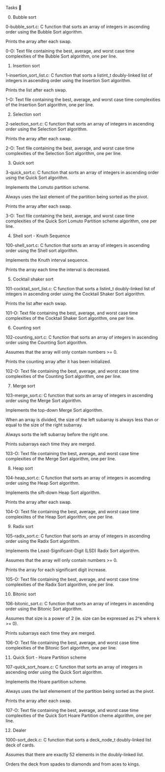 Tasks 📃

0. Bubble sort



0-bubble_sort.c: C function that sorts an array of integers in ascending order using the Bubble Sort algorithm.

Prints the array after each swap.

0-O: Text file containing the best, average, and worst case time complexities of the Bubble Sort algorithm, one per line.

1. Insertion sort



1-insertion_sort_list.c: C function that sorts a listint_t doubly-linked list of integers in ascending order using the Insertion Sort algorithm.

Prints the list after each swap.

1-O: Text file containing the best, average, and worst case time complexities of the Insertion Sort algorithm, one per line.

2. Selection sort



2-selection_sort.c: C function that sorts an array of integers in ascending order using the Selection Sort algorithm.

Prints the array after each swap.

2-O: Text file containing the best, average, and worst case time complexities of the Selection Sort algorithm, one per line.

3. Quick sort



3-quick_sort.c: C function that sorts an array of integers in ascending order using the Quick Sort algorithm.

Implements the Lomuto partition scheme.

Always uses the last element of the partition being sorted as the pivot.

Prints the array after each swap.

3-O: Text file containing the best, average, and worst case time complexities of the Quick Sort Lomuto Partition scheme algorithm, one per line.

4. Shell sort - Knuth Sequence



100-shell_sort.c: C function that sorts an array of integers in ascending order using the Shell sort algorithm.

Implements the Knuth interval sequence.

Prints the array each time the interval is decreased.

5. Cocktail shaker sort



101-cocktail_sort_list.c: C function that sorts a listint_t doubly-linked list of integers in ascending order using the Cocktail Shaker Sort algorithm.

Prints the list after each swap.

101-O: Text file containing the best, average, and worst case time complexities of the Cocktail Shaker Sort algorithm, one per line.

6. Counting sort



102-counting_sort.c: C function that sorts an array of integers in ascending order using the Counting Sort algorithm.

Assumes that the array will only contain numbers >= 0.

Prints the counting array after it has been initialized.

102-O: Text file containing the best, average, and worst case time complexities of the Counting Sort algorithm, one per line.

7. Merge sort



103-merge_sort.c: C function that sorts an array of integers in ascending order using the Merge Sort algorithm.

Implements the top-down Merge Sort algorithm.

When an array is divided, the size of the left subarray is always less than or equal to the size of the right subarray.

Always sorts the left subarray before the right one.

Prints subarrays each time they are merged.

103-O: Text file containing the best, average, and worst case time complexities of the Merge Sort algorithm, one per line.

8. Heap sort



104-heap_sort.c: C function that sorts an array of integers in ascending order using the Heap Sort algorithm.

Implements the sift-down Heap Sort algorithm.

Prints the array after each swap.

104-O: Text file containing the best, average, and worst case time complexiites of the Heap Sort algorithm, one per line.

9. Radix sort



105-radix_sort.c: C function that sorts an array of integers in ascending order using the Radix Sort algorithm.

Implements the Least-Significant-Digit (LSD) Radix Sort algorithm.

Assumes that the array will only contain numbers >= 0.

Prints the array for each significant digit increase.

105-O: Text file containing the best, average, and worst case time complexities of the Radix Sort algorithm, one per line.

10. Bitonic sort



106-bitonic_sort.c: C function that sorts an array of integers in ascending order using the Bitonic Sort algorithm.

Assumes that size is a power of 2 (ie. size can be expressed as 2^k where k >= 0).

Prints subarrays each time they are merged.

106-O: Text file containing the best, average, and worst case time complexities of the Bitonic Sort algorithm, one per line.

11. Quick Sort - Hoare Partition scheme



107-quick_sort_hoare.c: C function that sorts an array of integers in ascending order using the Quick Sort algorithm.

Implements the Hoare partition scheme.

Always uses the last elemement of the partition being sorted as the pivot.

Prints the array after each swap.

107-O: Text file containing the best, average, and worst case time complexities of the Quick Sort Hoare Partition cheme algorithm, one per line.

12. Dealer



1000-sort_deck.c: C function that sorts a deck_node_t doubly-linked list deck of cards.

Assumes that there are exactly 52 elements in the doubly-linked list.

Orders the deck from spades to diamonds and from aces to kings.
